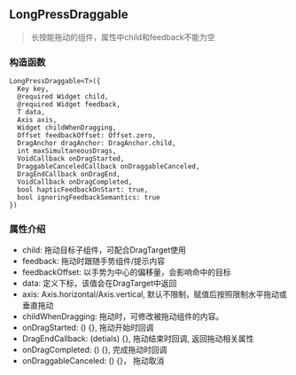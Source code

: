 ## **LongPressDraggable**
> 长按能拖动的组件，属性中child和feedback不能为空

### 构造函数
```
LongPressDraggable<T>({
  Key key,
  @required Widget child,
  @required Widget feedback,
  T data,
  Axis axis,
  Widget childWhenDragging,
  Offset feedbackOffset: Offset.zero,
  DragAnchor dragAnchor: DragAnchor.child,
  int maxSimultaneousDrags,
  VoidCallback onDragStarted,
  DraggableCanceledCallback onDraggableCanceled,
  DragEndCallback onDragEnd,
  VoidCallback onDragCompleted,
  bool hapticFeedbackOnStart: true,
  bool ignoringFeedbackSemantics: true
})
```

### 属性介绍
- child: 拖动目标子组件，可配合DragTarget使用
- feedback: 拖动时跟随手势组件/提示内容
- feedbackOffset: 以手势为中心的偏移量，会影响命中的目标
- data: 定义下标，该值会在DragTarget中返回
- axis: Axis.horizontal/Axis.vertical, 默认不限制，赋值后按照限制水平拖动或垂直拖动
- childWhenDragging: 拖动时，可修改被拖动组件的内容。
- onDragStarted: () {}, 拖动开始时回调
- DragEndCallback: (detials) {}, 拖动结束时回调, 返回拖动相关属性
- onDragCompleted: () {}, 完成拖动时回调
- onDraggableCanceled: () {}， 拖动取消


